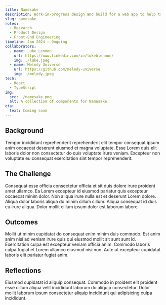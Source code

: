 ```yaml
---
title: Namesake
description: Work-in-progress design and build for a web app to help trans people navigate the (often byzantine) legal name change process.
slug: namesake
roles:
  - Research
  - Product Design
  - Front-End Engineering
timeline: Jan 2024 – Ongoing
collaborators: 
  - name: Luke Lennon
    url: https://www.linkedin.com/in/lukeblennon/
    img: ./luke.jpeg
  - name: Melody Universe
    url: https://github.com/melody-universe
    img: ./melody.jpeg
tech:
  - React
  - TypeScript
img:
  src: ./namesake.png
  alt: A collection of components for Namesake.
cta:
  text: Coming soon
---
```


## Background

Tempor incididunt reprehenderit reprehenderit elit tempor consequat ipsum anim occaecat deserunt eiusmod et magna voluptate. Esse Lorem duis elit laboris dolor non consectetur do quis voluptate irure veniam. Excepteur non voluptate eu consequat exercitation sint tempor reprehenderit.

## The Challenge

Consequat esse officia consectetur officia et sit duis dolore irure proident amet ullamco. Ea Lorem excepteur id eiusmod pariatur quis excepteur occaecat minim dolor. Non aliqua irure nulla est et deserunt Lorem dolore. Aliqua dolor laboris aliqua do minim cillum cillum. Aliqua consequat id duis eu irure aliqua. Dolor mollit cillum ipsum dolor est laborum labore.

## Outcomes

Mollit ut minim cupidatat do consequat enim minim duis commodo. Est anim anim nisi ad veniam irure quis qui eiusmod mollit sit sunt sunt id. Exercitation culpa est excepteur veniam officia anim. Commodo laboris culpa fugiat et Lorem ullamco eiusmod nisi non. Aute ut excepteur cupidatat laboris elit pariatur fugiat anim.

## Reflections

Eiusmod cupidatat id aliquip consequat. Commodo in proident elit proident esse cillum aliqua velit incididunt laborum do aliquip consectetur. Dolor mollit laborum ipsum consectetur aliquip incididunt qui adipisicing culpa incididunt.

